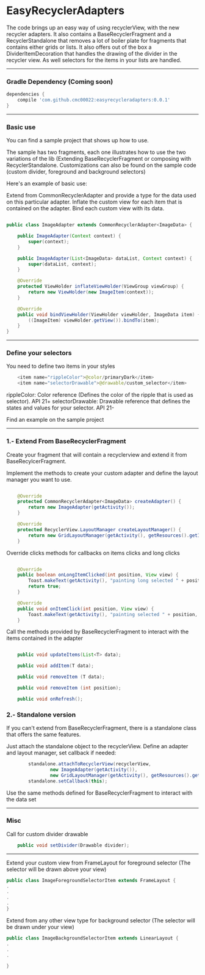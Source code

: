 # EasyRecyclerAdapters

The code brings up an easy way of using recyclerView, with the new recycler adapters. It also contains a BaseRecyclerFragment and a RecyclerStandalone that removes a lot of boiler plate for fragments that contains either grids or lists.
It also offers out of the box a DividerItemDecoration that handles the drawing of the divider in the recycler view. As well selectors for the items in your lists are handled.

---

### Gradle Dependency (Coming soon)

```Groovy
dependencies {
    compile 'com.github.cmc00022:easyrecycleradapters:0.0.1'
}
```

---

### Basic use

You can find a sample project that shows up how to use.

The sample has two fragments, each one illustrates how to use the two variations of the lib (Extending BaseRecyclerFragment or composing with RecyclerStandalone.
Customizations can also be found on the sample code (custom divider, foreground and background selectors)

Here's an example of basic use:

Extend from CommonRecyclerAdapter and provide a type for the data used on this particular adapter.
Inflate the custom view for each item that is contained on the adapter.
Bind each custom view with its data.

```java

public class ImageAdapter extends CommonRecyclerAdapter<ImageData> {

    public ImageAdapter(Context context) {
        super(context);
    }

    public ImageAdapter(List<ImageData> dataList, Context context) {
        super(dataList, context);
    }

    @Override
    protected ViewHolder inflateViewHolder(ViewGroup viewGroup) {
        return new ViewHolder(new ImageItem(context));
    }

    @Override
    public void bindViewHolder(ViewHolder viewHolder, ImageData item) {
        ((ImageItem) viewHolder.getView()).bindTo(item);
    }
}

```
---

### Define your selectors

You need to define two items in your styles

```java
    <item name="rippleColor">@color/primaryDark</item>
    <item name="selectorDrawable">@drawable/custom_selector</item>
```

rippleColor: Color reference (Defines the color of the ripple that is used as selector). API 21+
selectorDrawable: Drawable reference that defines the states and values for your selector. API 21-

Find an example on the sample project

---

### 1.- Extend From BaseRecyclerFragment

Create your fragment that will contain a recyclerview and extend it from BaseRecylcerFragment.

Implement the methods to create your custom adapter and define the layout manager you want to use.


```java

    @Override
    protected CommonRecyclerAdapter<ImageData> createAdapter() {
        return new ImageAdapter(getActivity());
    }

    @Override
    protected RecyclerView.LayoutManager createLayoutManager() {
        return new GridLayoutManager(getActivity(), getResources().getInteger(R.integer.grid_columns));
    }
```

Override clicks methods for callbacks on items clicks and long clicks
```java

    @Override
    public boolean onLongItemClicked(int position, View view) {
        Toast.makeText(getActivity(), "painting long selected " + position, Toast.LENGTH_LONG).show();
        return true;
    }

    @Override
    public void onItemClick(int position, View view) {
        Toast.makeText(getActivity(), "painting selected " + position, Toast.LENGTH_LONG).show();
    }
```

Call the methods provided by BaseRecyclerFragment to interact with the items contained in the adapter
```java

    public void updateItems(List<T> data);

    public void addItem(T data);

    public void removeItem (T data);

    public void removeItem (int position);

    public void onRefresh();

```

### 2.- Standalone version


If you can't extend from BaseRecyclerFragment, there is a standalone class that offers the same features.

Just attach the standalone object to the recyclerView. Define an adapter and layout manager, set callback if needed:

```java
        standalone.attachToRecyclerView(recyclerView,
                new ImageAdapter(getActivity()),
                new GridLayoutManager(getActivity(), getResources().getInteger(R.integer.grid_columns)));
        standalone.setCallback(this);

```

Use the same methods defined for BaseRecyclerFragment to interact with the data set

---

### Misc


Call for custom divider drawable

```java
    public void setDivider(Drawable divider);
```

---

Extend your custom view from FrameLayout for foreground selector (The selector will be drawn above your view)

```java
public class ImageForegroundSelectorItem extends FrameLayout {
.
.
.
.
}
```
Extend from any other view type for background selector (The selector will be drawn under your view)

```java
public class ImageBackgroundSelectorItem extends LinearLayout {
.
.
.

}
```


